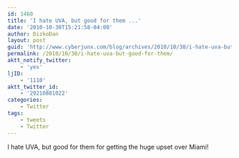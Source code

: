 ```yaml
---
id: 1460
title: 'I hate UVA, but good for them ...'
date: '2010-10-30T15:21:58-04:00'
author: DizkoDan
layout: post
guid: 'http://www.cyberjunx.com/blog/archives/2010/10/30/i-hate-uva-but-good-for-them/'
permalink: /2010/10/30/i-hate-uva-but-good-for-them/
aktt_notify_twitter:
    - 'yes'
ljID:
    - '1110'
aktt_twitter_id:
    - '29210881022'
categories:
    - Twitter
tags:
    - tweets
    - Twitter
---
```


I hate UVA, but good for them for getting the huge upset over Miami!